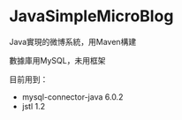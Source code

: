# JavaSimpleMicroBlog
Java實現的微博系統，用Maven構建

數據庫用MySQL，未用框架

目前用到：

- mysql-connector-java 6.0.2
- jstl 1.2